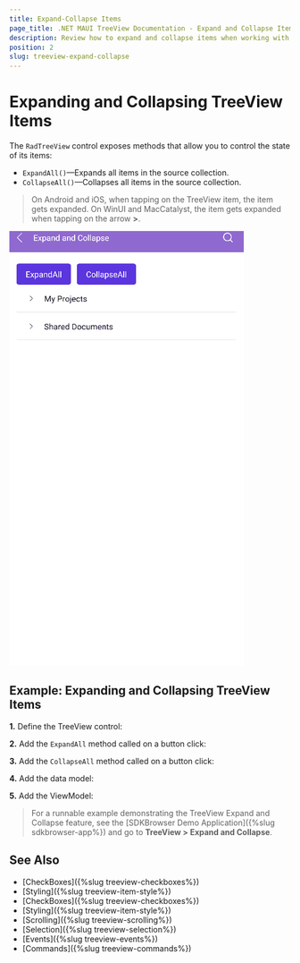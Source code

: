 ```yaml
---
title: Expand-Collapse Items
page_title: .NET MAUI TreeView Documentation - Expand and Collapse Items
description: Review how to expand and collapse items when working with the TreeView control for .NET MAUI.
position: 2
slug: treeview-expand-collapse
---
```


# Expanding and Collapsing TreeView Items

The `RadTreeView` control exposes methods that allow you to control the state of its items:

* `ExpandAll()`&mdash;Expands all items in the source collection.
* `CollapseAll()`&mdash;Collapses all items in the source collection.

> On Android and iOS, when tapping on the TreeView item, the item gets expanded. On WinUI and MacCatalyst, the item gets expanded when tapping on the arrow **>**. 


![.NET MAUI TreeView Expand and Collapse](images/treeview-expand-collapse.gif)

## Example: Expanding and Collapsing TreeView Items

**1.** Define the TreeView control:

<snippet id='treeview-expand-collapse' />

**2.** Add the `ExpandAll` method called on a button click:

<snippet id='treeview-expand-all-method' />

**3.** Add the `CollapseAll` method called on a button click:

<snippet id='treeview-collapse-all-method' />

**4.** Add the data model:

<snippet id='treeview-getting-started-item' />

**5.** Add the ViewModel:

<snippet id='treeview-getting-started-viewmodel' />

> For a runnable example demonstrating the TreeView Expand and Collapse feature, see the [SDKBrowser Demo Application]({%slug sdkbrowser-app%}) and go to **TreeView > Expand and Collapse**.

## See Also

* [CheckBoxes]({%slug treeview-checkboxes%})
* [Styling]({%slug treeview-item-style%})
* [CheckBoxes]({%slug treeview-checkboxes%})
* [Styling]({%slug treeview-item-style%})
* [Scrolling]({%slug treeview-scrolling%})
* [Selection]({%slug treeview-selection%})
* [Events]({%slug treeview-events%})
* [Commands]({%slug treeview-commands%})